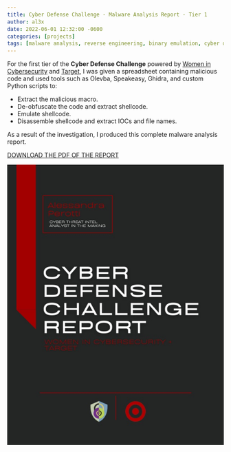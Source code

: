 ```yaml
---
title: Cyber Defense Challenge - Malware Analysis Report - Tier 1
author: al3x
date: 2022-06-01 12:32:00 -0600
categories: [projects]
tags: [malware analysis, reverse engineering, binary emulation, cyber defense challenge]
---
```


For the first tier of the **Cyber Defense Challenge** powered by [Women in Cybersecurity](https://www.wicys.org/) and [Target](https://www.target.com/), I was given a spreadsheet containing malicious code and used tools such as Olevba, Speakeasy, Ghidra, and custom Python scripts to:

- Extract the malicious macro.
- De-obfuscate the code and extract shellcode.
- Emulate shellcode.
- Disassemble shellcode and extract IOCs and file names.

As a result of the investigation, I produced this complete malware analysis report.

[DOWNLOAD THE PDF OF THE REPORT](/assets/docs/cyber-defense-challenge-report-tier1.pdf)

![challenge-report-tier1-cover.jpg](/assets/img/cyber-defense-challenge-report-tier1-cover.jpg)

